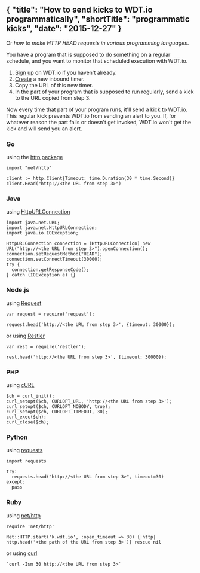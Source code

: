 {
  "title": "How to send kicks to WDT.io programmatically",
  "shortTitle": "programmatic kicks",
  "date": "2015-12-27"
}
---
Or *how to make HTTP HEAD requests in various programming languages*.

You have a program that is supposed to do something on a regular schedule, and you want to monitor that scheduled execution with WDT.io. 

1. [Sign up](https://wdt.io/signup) on WDT.io if you haven't already.
2. [Create](inbound_timer.html) a new inbound timer.
3. Copy the URL of this new timer.
4. In the part of your program that is supposed to run regularly, send a kick to the URL copied from step 3.

Now every time that part of your program runs, it'll send a kick to WDT.io. This regular kick prevents WDT.io from sending an alert to you. If, for whatever reason the part fails or doesn't get invoked, WDT.io won't get the kick and will send you an alert.


### Go

using the [http package](https://golang.org/pkg/net/http/#Client.Head)

```
import "net/http"

client := http.Client{Timeout: time.Duration(30 * time.Second)}    
client.Head("http://<the URL from step 3>")
```


### Java

using [HttpURLConnection](https://docs.oracle.com/javase/7/docs/api/java/net/HttpURLConnection.html)

```
import java.net.URL;
import java.net.HttpURLConnection;
import java.io.IOException;

HttpURLConnection connection = (HttpURLConnection) new URL("http://<the URL from step 3>").openConnection();
connection.setRequestMethod("HEAD");
connection.setConnectTimeout(30000);
try {
  connection.getResponseCode();
} catch (IOException e) {}
```


### Node.js

using [Request](https://github.com/request/request)

```
var request = require('request');

request.head('http://<the URL from step 3>', {timeout: 30000});
```

or using [Restler](https://github.com/danwrong/restler)

```
var rest = require('restler');

rest.head('http://<the URL from step 3>', {timeout: 30000});
```


### PHP

using [cURL](http://php.net/manual/en/ref.curl.php)

```
$ch = curl_init();
curl_setopt($ch, CURLOPT_URL, 'http://<the URL from step 3>');
curl_setopt($ch, CURLOPT_NOBODY, true);
curl_setopt($ch, CURLOPT_TIMEOUT, 30);
curl_exec($ch);
curl_close($ch);
```


### Python

using [requests](http://docs.python-requests.org/en/latest/user/quickstart/#make-a-request)

```
import requests

try:
  requests.head("http://<the URL from step 3>", timeout=30)
except:
  pass
```


### Ruby

using [net/http](http://ruby-doc.org/stdlib/libdoc/net/http/rdoc/Net/HTTP.html)

```
require 'net/http'

Net::HTTP.start('k.wdt.io', :open_timeout => 30) {|http| http.head('<the path of the URL from step 3>')} rescue nil
```

or using [curl](http://www.ruby-doc.org/core/Kernel.html#method-i-60)

```
`curl -Ism 30 http://<the URL from step 3>`
```
